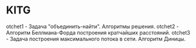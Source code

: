 # KITG
otchet1 -  Задача "объединить-найти". Алгоритмы решения.
otchet2 -  Алгоритм Беллмана-Форда построения кратчайших расстояний.
otchet3 -  Задача построения максимального потока в сети. Алгоритм Диницы.
